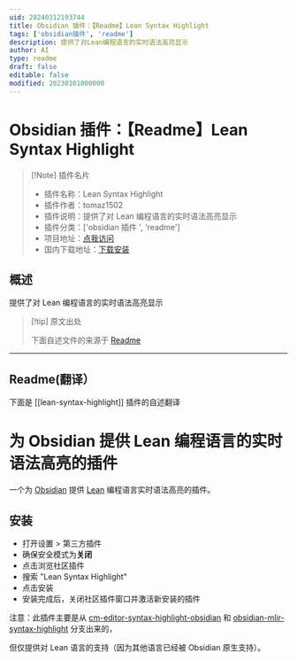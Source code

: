 ```yaml
---
uid: 20240312193744
title: Obsidian 插件：【Readme】Lean Syntax Highlight
tags: ['obsidian插件', 'readme']
description: 提供了对Lean编程语言的实时语法高亮显示
author: AI
type: readme
draft: false
editable: false
modified: 20230101000000
---
```


# Obsidian 插件：【Readme】Lean Syntax Highlight

> [!Note] 插件名片
> - 插件名称：Lean Syntax Highlight
> - 插件作者：tomaz1502
> - 插件说明：提供了对 Lean 编程语言的实时语法高亮显示
> - 插件分类：['obsidian 插件 ', 'readme']
> - 项目地址：[点我访问](https://github.com/tomaz1502/lean-syntax-highlight)
> - 国内下载地址：[下载安装](https://pkmer.cn/products/plugin/pluginMarket/?lean-syntax-highlight)

## 概述

提供了对 Lean 编程语言的实时语法高亮显示

> [!tip] 原文出处
>
>下面自述文件的来源于 [Readme](https://ghproxy.net/https://raw.githubusercontent.com/tomaz1502/lean-syntax-highlight/main/README.md)

---

## Readme(翻译）

下面是 [[lean-syntax-highlight]] 插件的自述翻译

# 为 Obsidian 提供 Lean 编程语言的实时语法高亮的插件

一个为 [Obsidian](https://obsidian.md) 提供 [Lean](https://lean-lang.org/) 编程语言实时语法高亮的插件。

## 安装

- 打开设置 > 第三方插件
- 确保安全模式为**关闭**
- 点击浏览社区插件
- 搜索 "Lean Syntax Highlight"
- 点击安装
- 安装完成后，关闭社区插件窗口并激活新安装的插件

注意：此插件主要是从 [cm-editor-syntax-highlight-obsidian](https://github.com/deathau/cm-editor-syntax-highlight-obsidian) 和 [obsidian-mlir-syntax-highlight](https://github.com/Lewuathe/obsidian-mlir-syntax-highlight) 分支出来的，

但仅提供对 Lean 语言的支持（因为其他语言已经被 Obsidian 原生支持）。
